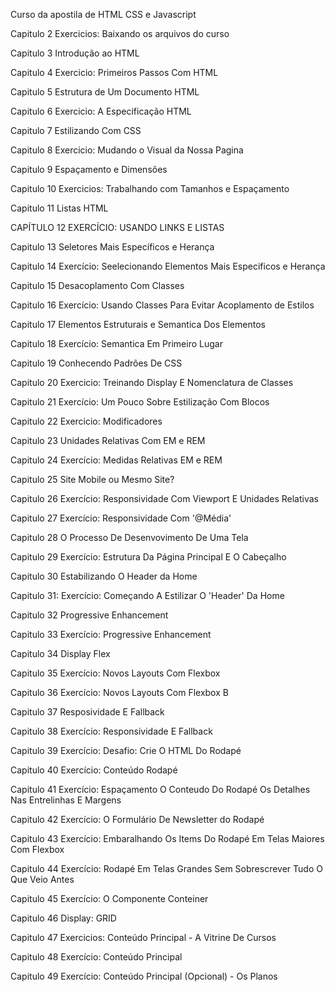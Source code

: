  Curso da apostila de HTML CSS e Javascript 

 Capitulo 2 Exercicios: Baixando os arquivos do curso

 Capitulo 3 Introdução ao HTML 

 Capitulo 4 Exercicio: Primeiros Passos Com HTML

 Capitulo 5 Estrutura de Um Documento HTML

 Capitulo 6 Exercicio: A Especificação HTML
 
 Capitulo 7 Estilizando Com CSS

 Capitulo 8 Exercicio: Mudando o Visual da Nossa Pagina

 Capitulo 9 Espaçamento e Dimensões

 Capitulo 10 Exercicios: Trabalhando com Tamanhos e Espaçamento

 Capitulo 11 Listas HTML

 CAPÍTULO 12 EXERCÍCIO: USANDO LINKS E LISTAS 

 Capitulo 13 Seletores Mais Específicos e Herança

 Capitulo 14 Exercício: Seelecionando Elementos Mais Especificos e Herança

 Capitulo 15 Desacoplamento Com Classes

 Capitulo 16 Exercício: Usando Classes Para Evitar Acoplamento de Estilos

 Capitulo 17 Elementos Estruturais e Semantica Dos Elementos

 Capitulo 18 Exercício: Semantica Em Primeiro Lugar

 Capitulo 19 Conhecendo Padrões De CSS

 Capitulo 20 Exercicio: Treinando Display E Nomenclatura de Classes 

 Capitulo 21 Exercício: Um Pouco Sobre Estilização Com Blocos

 Capitulo 22 Exercicio: Modificadores

 Capitulo 23 Unidades Relativas Com EM e REM

 Capitulo 24 Exercício: Medidas Relativas EM e REM

 Capitulo 25 Site Mobile ou Mesmo Site?

 Capitulo 26 Exercício: Responsividade Com Viewport E Unidades Relativas

 Capitulo 27 Exercício: Responsividade Com '@Média'

 Capitulo 28 O Processo De Desenvovimento De Uma Tela

 Capitulo 29 Exercício: Estrutura Da Página Principal E O Cabeçalho 

 Capitulo 30 Estabilizando O Header da Home

 Capitulo 31: Exercício: Começando A Estilizar O 'Header' Da Home

 Capitulo 32 Progressive Enhancement 

 Capitulo 33 Exercício: Progressive Enhancement
 
 Capitulo 34 Display Flex

 Capitulo 35 Exercício: Novos Layouts Com Flexbox

 Capitulo 36 Exercício: Novos Layouts Com Flexbox B

 Capitulo 37 Resposividade E Fallback 

 Capitulo 38 Exercício: Responsividade E Fallback

 Capitulo 39 Exercício: Desafio: Crie O HTML Do Rodapé

 Capitulo 40 Exercício: Conteúdo Rodapé

 Capitulo 41 Exercício: Espaçamento O Conteudo Do Rodapé
             Os Detalhes Nas Entrelinhas E Margens

 Capitulo 42 Exercício: O Formulário De Newsletter do Rodapé

 Capitulo 43 Exercício: Embaralhando Os Items Do Rodapé Em 
             Telas Maiores Com Flexbox

 Capitulo 44 Exercício: Rodapé Em Telas Grandes Sem Sobrescrever
             Tudo O Que Veio Antes

 Capitulo 45 Exercício: O Componente Conteiner

 Capitulo 46 Display: GRID

 Capitulo 47 Exercicios: Conteúdo Principal - A Vitrine De
             Cursos
             
 Capitulo 48 Exercício: Conteúdo Principal

 Capitulo 49 Exercício: Conteúdo Principal
             (Opcional) - Os Planos                                                 

 